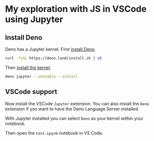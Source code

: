 # My exploration with JS in VSCode using Jupyter

## Install Deno

Deno has a Jupyter kernel. First [install Deno](https://docs.deno.com/runtime/getting_started/installation/).

```sh
curl -fsSL https://deno.land/install.sh | sh
```

Then [install the kernel](https://docs.deno.com/runtime/reference/cli/jupyter/).

```sh
deno jupyter --unstable --install
```

## VSCode support

Now install the VSCode `Jupyter` extension. You can also install the `Deno` extension if you want to have the Deno Language Server installed.

With Jupyter installed you can select `Deno` as your kernel within your notebook.

Then open the `test.ipynb` notebook in VS Code.
